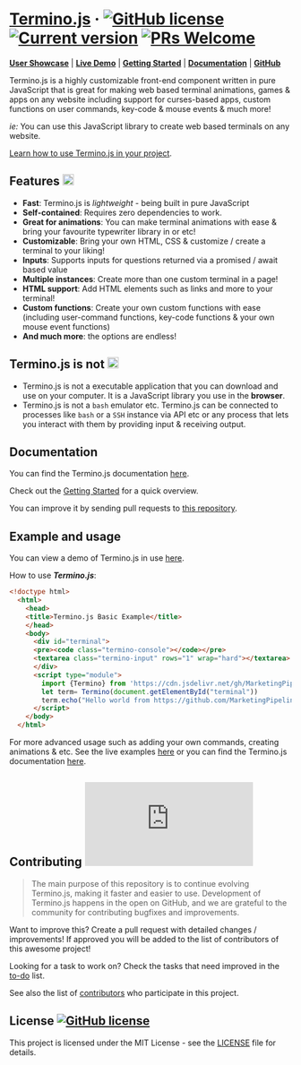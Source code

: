# [Termino.js](https://github.com/MarketingPipeline/Termino.js/) &middot; [![GitHub license](https://img.shields.io/badge/license-MIT-blue.svg)](https://github.com/MarketingPipeline/Termino.js/blob/main/LICENSE) [![Current version](https://img.shields.io/github/package-json/v/MarketingPipeline/Termino.js.svg?style=flat)](https://github.com/MarketingPipeline/Termino.js/releases)  [![PRs Welcome](https://img.shields.io/badge/PRs-welcome-brightgreen.svg)](https://github.com/MarketingPipeline/Termino.js/blob/main/README.md#contributing-)



**[User Showcase](https://github.com/MarketingPipeline/Termino.js/blob/gh-pages/showcase.md)** | **[Live Demo](https://marketingpipeline.github.io/Termino.js/demo)** | **[Getting Started](https://github.com/MarketingPipeline/Termino.js/wiki/Getting-Started)** | **[Documentation](https://github.com/MarketingPipeline/Termino.js/wiki)** | **[GitHub](https://github.com/MarketingPipeline/Termino.js/)**

Termino.js is a highly customizable front-end component written in pure JavaScript that is great for making web based terminal animations, games & apps on any website including support for curses-based apps, custom functions on user commands, key-code & mouse events & much more!

_ie:_ You can use this JavaScript library to create web based terminals on any website.

[Learn how to use Termino.js in your project](https://github.com/MarketingPipeline/Termino.js/wiki/Getting-Started).

## Features <img height="20px" src="https://user-images.githubusercontent.com/86180097/196882869-d38fe649-8e33-44fe-ae91-b1f9cd5f1c3e.png">

- **Fast**: Termino.js is *lightweight* - being built in pure JavaScript
- **Self-contained**: Requires zero dependencies to work.
- **Great for animations**: You can make terminal animations with ease & bring your favourite typewriter library in or etc!
- **Customizable**: Bring your own HTML, CSS & customize / create a terminal to your liking!
- **Inputs**: Supports inputs for questions returned via a promised / await based value
- **Multiple instances**: Create more than one custom terminal in a page!
- **HTML support**: Add HTML elements such as links and more to your terminal!
- **Custom functions**: Create your own custom functions with ease (including user-command functions, key-code functions & your own mouse event functions)
- **And much more**: the options are endless!

## Termino.js is not <img height="20px" alt="Emoji hand pointing left" src="https://zefir.site/emojipedia-us.s3.dualstack.us-west-1.amazonaws.com/thumbs/120/lg/57/white-left-pointing-backhand-index_1f448.png">

- Termino.js is not a executable application that you can download and use on your computer. It is a JavaScript library you use in the **browser**.
- Termino.js is not a `bash` emulator etc. Termino.js can be connected to processes like `bash`  or a `SSH` instance via API etc or any process that lets you interact with them by providing input & receiving output.

## Documentation

You can find the Termino.js documentation [here](https://github.com/MarketingPipeline/Termino.js/wiki).  

Check out the [Getting Started](https://github.com/MarketingPipeline/Termino.js/wiki/Getting-Started) for a quick overview.

You can improve it by sending pull requests to [this repository](https://github.com/MarketingPipeline/Termino.js).

## Example and usage

You can view a demo of Termino.js in use [here](https://marketingpipeline.github.io/Termino.js/demo).

How to use **_Termino.js_**:

```html
<!doctype html>
  <html>
    <head>
    <title>Termino.js Basic Example</title>
    </head>
    <body>
      <div id="terminal">
      <pre><code class="termino-console"></code></pre>
      <textarea class="termino-input" rows="1" wrap="hard"></textarea>
      </div>
      <script type="module">
        import {Termino} from 'https://cdn.jsdelivr.net/gh/MarketingPipeline/Termino.js@v1.0.1/dist/termino.min.js';
        let term= Termino(document.getElementById("terminal"))
        term.echo("Hello world from https://github.com/MarketingPipeline")
      </script>
    </body>
  </html>
```

For more advanced usage such as adding your own commands, creating animations & etc. See the live examples [here](https://marketingpipeline.github.io/Termino.js/demo) or you can find the Termino.js documentation [here](https://github.com/MarketingPipeline/Termino.js/wiki).  

<!--------------
### Importing

The recommended way to load Termino.js is via the ES6 module syntax:

```javascript
import { Termino } from 'termino';
```
------------>

<!------
### Add your own commands
If you want add your own commands to the terminal just pass a object using the *property* as your command and the *value* as the callback.

```js
let term2= Termino(document.getElementById("test"), customkeys)

function print_hello_world(){
  term2.output("hello world")
}

async function add_numbers(){
  let number1  = await term2.input("First number to add")
  let number2  = await term2.input("Second number to add")
  term2.output(Number(number1) + Number(number2))
}

async function test_menu(){
term2.output(`1. Print Hello Wolrd
2. Add Two Numbers
3. Exit` ) 
term2.echo(`<pre style="color;red">`)
let termvalue = await term2.input("What would you like to do?") 
if(termvalue === "1"){
  print_hello_world()
}
  
if(termvalue === "2"){
add_numbers()
}  
  
if(termvalue === "3"){
  term2.output("You chose option 3, exiting terminal")
  await term2.delay(2000)
  term2.kill()
} 
  
if(termvalue != "1" && termvalue != "2" && termvalue != "3"){
  term2.output("Invalid choice")
}    
  
  
}
  test_menu()
```

Now in your terminal could type your new commands:

```bash
> help
These shell commands are defined internally:
flavour, ping, clear, help, version, wipe

> flavour
There is only one flavour for your favorite🍦and it is vanilla.
@soyjavi ❤️ vanilla >
```
----->

## Contributing [![GitHub contributors](https://badgen.net/github/contributors/MarketingPipeline/Termino.js)](https://github.com/MarketingPipeline/Termino.js/graphs/contributors/)

> The main purpose of this repository is to continue evolving Termino.js, making it faster and easier to use. Development of Termino.js happens in the open on GitHub, and we are grateful to the community for contributing bugfixes and improvements.

Want to improve this? Create a pull request with detailed changes / improvements! If approved you will be added to the list of contributors of this awesome project!

Looking for a task to work on? Check the tasks that need improved in the [to-do](https://github.com/MarketingPipeline/Termino.js/blob/main/src/termino.js#L10) list.

See also the list of
[contributors](https://github.com/MarketingPipeline/Termino.js/graphs/contributors) who
participate in this project.

## License   [![GitHub license](https://img.shields.io/badge/license-MIT-blue.svg)](https://github.com/MarketingPipeline/Termino.js/blob/main/LICENSE)

This project is licensed under the MIT License - see the
[LICENSE](https://github.com/MarketingPipeline/Termino.js/blob/main/LICENSE) file for
details.
